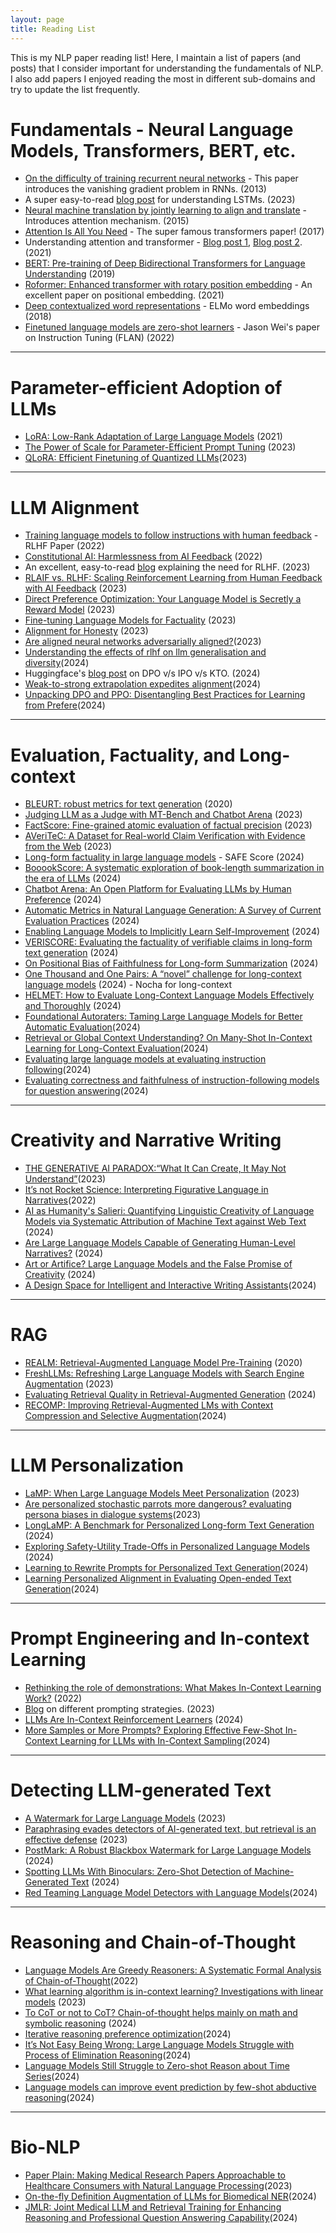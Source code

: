 ```yaml
---
layout: page
title: Reading List
---
```


This is my NLP paper reading list! Here, I maintain a list of papers (and posts) that I consider important for understanding the fundamentals of NLP. I also add papers I enjoyed reading the most in different sub-domains and try to update the list frequently.

# Fundamentals - Neural Language Models, Transformers, BERT, etc. 
- [On the difficulty of training recurrent neural networks](https://proceedings.mlr.press/v28/pascanu13.pdf) - This paper introduces the vanishing gradient problem in RNNs. (2013)
- A super easy-to-read [blog post](https://medium.com/analytics-vidhya/introduction-to-long-short-term-memory-lstm-a8052cd0d4cd) for understanding LSTMs. (2023)
- [Neural machine translation by jointly learning to align and translate](https://arxiv.org/pdf/1409.0473) - Introduces attention mechanism. (2015)
- [Attention Is All You Need](https://arxiv.org/pdf/1706.03762) - The super famous transformers paper! (2017)
- Understanding attention and transformer - [Blog post 1](https://jalammar.github.io/visualizing-neural-machine-translation-mechanics-of-seq2seq-models-with-attention/), [Blog post 2](https://jalammar.github.io/illustrated-gpt2/). (2021)
- [BERT: Pre-training of Deep Bidirectional Transformers for Language Understanding](https://arxiv.org/pdf/1810.04805) (2019)
- [Roformer: Enhanced transformer with rotary position embedding](https://arxiv.org/pdf/2104.09864) - An excellent paper on positional embedding. (2021)
- [Deep contextualized word representations](https://arxiv.org/pdf/1802.05365) - ELMo word embeddings (2018)
- [Finetuned language models are zero-shot learners](https://example-link.com) - Jason Wei's paper on Instruction Tuning (FLAN) (2022)

***
# Parameter-efficient Adoption of LLMs
- [LoRA: Low-Rank Adaptation of Large Language Models](https://arxiv.org/abs/2106.09685) (2021)
- [The Power of Scale for Parameter-Efficient Prompt Tuning](https://arxiv.org/pdf/2104.08691) (2023)
- [QLoRA: Efficient Finetuning of Quantized LLMs](https://proceedings.neurips.cc/paper_files/paper/2023/file/1feb87871436031bdc0f2beaa62a049b-Paper-Conference.pdf)(2023)

***
# LLM Alignment
- [Training language models to follow instructions with human feedback](https://cdn.openai.com/papers/Training_language_models_to_follow_instructions_with_human_feedback.pdf) - RLHF Paper (2022)
- [Constitutional AI: Harmlessness from AI Feedback](https://arxiv.org/pdf/2212.08073) (2022)
- An excellent, easy-to-read [blog](https://gist.github.com/yoavg/6bff0fecd65950898eba1bb321cfbd81) explaining the need for RLHF. (2023)
- [RLAIF vs. RLHF: Scaling Reinforcement Learning from Human Feedback with AI Feedback](https://arxiv.org/pdf/2309.00267) (2023)
- [Direct Preference Optimization: Your Language Model is Secretly a Reward Model](https://arxiv.org/abs/2305.18290) (2023)
- [Fine-tuning Language Models for Factuality](https://arxiv.org/pdf/2311.08401) (2023)
- [Alignment for Honesty](https://arxiv.org/abs/2312.07000) (2023)
- [Are aligned neural networks adversarially aligned?](https://proceedings.neurips.cc/paper_files/paper/2023/file/c1f0b856a35986348ab3414177266f75-Paper-Conference.pdf)(2023)
- [Understanding the effects of rlhf on llm generalisation and diversity](https://arxiv.org/abs/2310.06452)(2024)
- Huggingface's [blog post](https://huggingface.co/blog/pref-tuning) on DPO v/s IPO v/s KTO. (2024)
- [Weak-to-strong extrapolation expedites alignment](https://arxiv.org/pdf/2404.16792)(2024)
- [Unpacking DPO and PPO: Disentangling Best Practices for Learning from Prefere](https://arxiv.org/pdf/2406.09279)(2024)


***
# Evaluation, Factuality, and Long-context
- [BLEURT: robust metrics for text generation](https://arxiv.org/pdf/2004.04696) (2020)
- [Judging LLM as a Judge with MT-Bench and Chatbot Arena](https://arxiv.org/pdf/2306.05685) (2023)
- [FactScore: Fine-grained atomic evaluation of factual precision](https://arxiv.org/pdf/2305.14251) (2023)
- [AVeriTeC: A Dataset for Real-world Claim Verification with Evidence from the Web](https://arxiv.org/abs/2305.13117) (2023)
- [Long-form factuality in large language models](https://arxiv.org/pdf/2403.18802) - SAFE Score (2024)
- [BooookScore: A systematic exploration of book-length summarization in the era of LLMs](https://arxiv.org/abs/2310.00785) (2024)
- [Chatbot Arena: An Open Platform for Evaluating LLMs by Human Preference](https://arxiv.org/abs/2403.04132) (2024)
- [Automatic Metrics in Natural Language Generation: A Survey of Current Evaluation Practices](https://www.arxiv.org/pdf/2408.09169) (2024)
- [Enabling Language Models to Implicitly Learn Self-Improvement](https://arxiv.org/abs/2310.00898) (2024)
- [VERISCORE: Evaluating the factuality of verifiable claims in long-form text generation](https://arxiv.org/abs/2406.19276) (2024)
- [On Positional Bias of Faithfulness for Long-form Summarization](https://arxiv.org/html/2410.23609v1) (2024)
- [One Thousand and One Pairs: A “novel” challenge for long-context language models](https://arxiv.org/pdf/2406.16264) (2024) - Nocha for long-context 
- [HELMET: How to Evaluate Long-Context Language Models Effectively and Thoroughly](https://arxiv.org/pdf/2410.02694) (2024)
- [Foundational Autoraters: Taming Large Language Models for Better Automatic Evaluation](https://arxiv.org/pdf/2407.10817?)(2024)
- [Retrieval or Global Context Understanding? On Many-Shot In-Context Learning for Long-Context Evaluation](https://arxiv.org/pdf/2411.07130)(2024)
- [Evaluating large language models at evaluating instruction following](https://arxiv.org/pdf/2310.07641)(2024)
- [Evaluating correctness and faithfulness of instruction-following models for question answering](https://arxiv.org/pdf/2307.16877)(2024)

*** 
# Creativity and Narrative Writing
- [THE GENERATIVE AI PARADOX:“What It Can Create, It May Not Understand”](https://openreview.net/pdf?id=CF8H8MS5P8)(2023)
- [It’s not Rocket Science: Interpreting Figurative Language in Narratives](https://direct.mit.edu/tacl/article/doi/10.1162/tacl_a_00478/111221/It-s-not-Rocket-Science-Interpreting-Figurative)(2022)
- [AI as Humanity's Salieri: Quantifying Linguistic Creativity of Language Models via Systematic Attribution of Machine Text against Web Text](https://arxiv.org/pdf/2410.04265v1) (2024)
- [Are Large Language Models Capable of Generating Human-Level Narratives?](https://arxiv.org/abs/2407.13248) (2024)
- [Art or Artifice? Large Language Models and the False Promise of Creativity](https://dl.acm.org/doi/abs/10.1145/3613904.3642731) (2024)
- [A Design Space for Intelligent and Interactive Writing Assistants](https://dl.acm.org/doi/pdf/10.1145/3613904.3642697)(2024)


*** 
# RAG 
- [REALM: Retrieval-Augmented Language Model Pre-Training](https://arxiv.org/pdf/2002.08909) (2020) 
- [FreshLLMs: Refreshing Large Language Models with Search Engine Augmentation](https://arxiv.org/abs/2310.03214) (2023)
- [Evaluating Retrieval Quality in Retrieval-Augmented Generation](https://dl.acm.org/doi/abs/10.1145/3626772.3657957) (2024)
- [RECOMP: Improving Retrieval-Augmented LMs with Context Compression and Selective Augmentation](https://openreview.net/pdf?id=mlJLVigNHp)(2024)

*** 
# LLM Personalization
- [LaMP: When Large Language Models Meet Personalization](https://arxiv.org/abs/2304.11406) (2023)
- [Are personalized stochastic parrots more dangerous? evaluating persona biases in dialogue systems](https://arxiv.org/pdf/2310.05280)(2023)
- [LongLaMP: A Benchmark for Personalized Long-form Text Generation](https://arxiv.org/pdf/2407.11016) (2024)
- [Exploring Safety-Utility Trade-Offs in Personalized Language Models](https://arxiv.org/pdf/2406.11107) (2024)
- [Learning to Rewrite Prompts for Personalized Text Generation](https://dl.acm.org/doi/pdf/10.1145/3589334.3645408)(2024)
- [Learning Personalized Alignment in Evaluating Open-ended Text Generation](https://aclanthology.org/2024.emnlp-main.737.pdf)(2024)

***
# Prompt Engineering and In-context Learning
- [Rethinking the role of demonstrations: What Makes In-Context Learning Work?](https://arxiv.org/pdf/2202.12837) (2022)
- [Blog](https://lilianweng.github.io/posts/2023-03-15-prompt-engineering/) on different prompting strategies. (2023)
- [LLMs Are In-Context Reinforcement Learners](https://arxiv.org/abs/2410.05362) (2024)
- [More Samples or More Prompts? Exploring Effective Few-Shot In-Context Learning for LLMs with In-Context Sampling](https://aclanthology.org/2024.findings-naacl.115.pdf)(2024)


***
# Detecting LLM-generated Text
- [A Watermark for Large Language Models](https://arxiv.org/pdf/2301.10226) (2023)
- [Paraphrasing evades detectors of AI-generated text, but retrieval is an effective defense](https://arxiv.org/pdf/2303.13408) (2023)
- [PostMark: A Robust Blackbox Watermark for Large Language Models](https://arxiv.org/pdf/2406.14517) (2024)
- [Spotting LLMs With Binoculars: Zero-Shot Detection of Machine-Generated Text](https://arxiv.org/pdf/2401.12070) (2024)
- [Red Teaming Language Model Detectors with Language Models](https://direct.mit.edu/tacl/article/doi/10.1162/tacl_a_00639/119629)(2024)

*** 
# Reasoning and Chain-of-Thought
- [Language Models Are Greedy Reasoners: A Systematic Formal Analysis of Chain-of-Thought](https://arxiv.org/pdf/2210.01240)(2022)
- [What learning algorithm is in-context learning? Investigations with linear models](https://openreview.net/pdf?id=0g0X4H8yN4I) (2023)
- [To CoT or not to CoT? Chain-of-thought helps mainly on math and symbolic reasoning](https://arxiv.org/abs/2409.12183) (2024)
- [Iterative reasoning preference optimization](https://arxiv.org/pdf/2404.19733)(2024)
- [It’s Not Easy Being Wrong: Large Language Models Struggle with Process of Elimination Reasoning](https://aclanthology.org/2024.findings-acl.604.pdf)(2024)
- [Language Models Still Struggle to Zero-shot Reason about Time Series](https://arxiv.org/pdf/2404.11757)(2024)
- [Language models can improve event prediction by few-shot abductive reasoning](https://proceedings.neurips.cc/paper_files/paper/2023/file/5e5fd18f863cbe6d8ae392a93fd271c9-Paper-Conference.pdf)(2024)

*** 
# Bio-NLP
- [Paper Plain: Making Medical Research Papers Approachable to Healthcare Consumers with Natural Language Processing](https://dl.acm.org/doi/full/10.1145/3589955)(2023)
- [On-the-fly Definition Augmentation of LLMs for Biomedical NER](https://arxiv.org/pdf/2404.00152)(2024)
- [JMLR: Joint Medical LLM and Retrieval Training for Enhancing Reasoning and Professional Question Answering Capability](https://arxiv.org/pdf/2402.17887)(2024)
